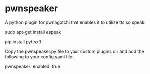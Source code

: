 # pwnspeaker
A python plugin for pwnagotchi that enables it to utilize tts so speak.

sudo apt-get install espeak

pip install pyttsx3

Copy the pwnspeaker.py file to your custom plugins dir and add the following to your config.yaml file:

pwnspeaker:
    enabled: true
